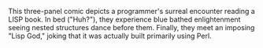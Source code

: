 This three-panel comic depicts a programmer's surreal encounter reading a LISP book. In bed ("Huh?"), they experience blue bathed enlightenment seeing nested structures dance before them. Finally, they meet an imposing "Lisp God," joking that it was actually built primarily using Perl.